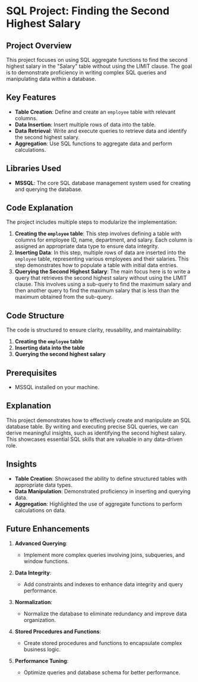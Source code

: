 # SQL Project: Finding the Second Highest Salary

## Project Overview  
This project focuses on using SQL aggregate functions to find the second highest salary in the "Salary" table without using the LIMIT clause. The goal is to demonstrate proficiency in writing complex SQL queries and manipulating data within a database.

## Key Features  
- **Table Creation**: Define and create an `employee` table with relevant columns.
- **Data Insertion**: Insert multiple rows of data into the table.
- **Data Retrieval**: Write and execute queries to retrieve data and identify the second highest salary.
- **Aggregation**: Use SQL functions to aggregate data and perform calculations.

## Libraries Used  
- **MSSQL**: The core SQL database management system used for creating and querying the database.

## Code Explanation  
The project includes multiple steps to modularize the implementation:
1. **Creating the `employee` table**: This step involves defining a table with columns for employee ID, name, department, and salary. Each column is assigned an appropriate data type to ensure data integrity.
2. **Inserting Data**: In this step, multiple rows of data are inserted into the `employee` table, representing various employees and their salaries. This step demonstrates how to populate a table with initial data entries.
3. **Querying the Second Highest Salary**: The main focus here is to write a query that retrieves the second highest salary without using the LIMIT clause. This involves using a sub-query to find the maximum salary and then another query to find the maximum salary that is less than the maximum obtained from the sub-query.

## Code Structure  
The code is structured to ensure clarity, reusability, and maintainability:
1. **Creating the `employee` table**
2. **Inserting data into the table**
3. **Querying the second highest salary**

## Prerequisites  
- MSSQL installed on your machine.

## Explanation  
This project demonstrates how to effectively create and manipulate an SQL database table. By writing and executing precise SQL queries, we can derive meaningful insights, such as identifying the second highest salary. This showcases essential SQL skills that are valuable in any data-driven role.

## Insights  
- **Table Creation**: Showcased the ability to define structured tables with appropriate data types.
- **Data Manipulation**: Demonstrated proficiency in inserting and querying data.
- **Aggregation**: Highlighted the use of aggregate functions to perform calculations on data.

## Future Enhancements

1. **Advanced Querying**:
   - Implement more complex queries involving joins, subqueries, and window functions.

2. **Data Integrity**:
   - Add constraints and indexes to enhance data integrity and query performance.

3. **Normalization**:
   - Normalize the database to eliminate redundancy and improve data organization.

4. **Stored Procedures and Functions**:
   - Create stored procedures and functions to encapsulate complex business logic.

5. **Performance Tuning**:
   - Optimize queries and database schema for better performance.
